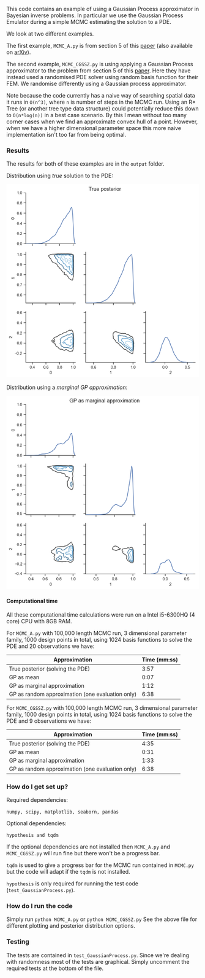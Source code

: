 This code contains an example of using a Gaussian Process approximator in Bayesian inverse problems.  In particular we use the Gaussian Process Emulator during a simple MCMC estimating the solution to a PDE.

We look at two different examples.

The first example, `MCMC_A.py` is from section 5 of this [paper](http://dx.doi.org/10.1090/mcom/3244) (also available on [arXiv](https://arxiv.org/abs/1603.02004)).

The second example, `MCMC_CGSSZ.py` is using applying a Gaussian Process approximator to the problem from section 5 of this [paper](https://doi.org/10.1007/s11222-016-9671-0).  Here they have instead used a randomised PDE solver using random basis function for their FEM.
We randomise differently using a Gaussian process approximator.

Note because the code currently has a naive way of searching spatial data it runs in `O(n^3)`, where `n` is number of steps in the MCMC run.
Using an R* Tree (or another tree type data structure) could potentially reduce this down to `O(n*log(n))` in a best case scenario.  By this I mean without too many corner cases when we find an approximate convex hull of a point.  However, when we have a higher dimensional parameter space this more naive implementation isn't too far from being optimal.

### Results ###

The results for both of these examples are in the `output` folder.

Distribution using *true* solution to the PDE:

![True solution](output/A_true.png)

Distribution using a *marginal GP approximation*:

![Marginal approx solution](output/A_marginal.png)


#### Computational time ####

All these computational time calculations were run on a Intel i5-6300HQ (4 core) CPU with 8GB RAM.

For `MCMC_A.py` with 100,000 length MCMC run, 3 dimensional parameter family, 1000 design points in total, using 1024 basis functions to solve the PDE and 20 observations we have:

Approximation | Time (mm:ss) 
 ---- | ---- 
True posterior (solving the PDE) | 3:57
GP as mean | 0:07 
GP as marginal approximation | 1:12 
GP as random approximation (one evaluation only) | 6:38

For `MCMC_CGSSZ.py` with 100,000 length MCMC run, 3 dimensional parameter family, 1000 design points in total, using 1024 basis functions to solve the PDE and 9 observations we have:

Approximation | Time (mm:ss) 
 ---- | ---- 
True posterior (solving the PDE) | 4:35
GP as mean | 0:31 
GP as marginal approximation | 1:33 
GP as random approximation (one evaluation only) | 6:38

### How do I get set up? ###

Required dependencies:

	numpy, scipy, matplotlib, seaborn, pandas

Optional dependencies:

	hypothesis and tqdm

If the optional dependencies are not installed then `MCMC_A.py` and `MCMC_CGSSZ.py` will run fine but there won't be a progress bar.

`tqdm` is used to give a progress bar for the MCMC run contained in `MCMC.py` but the code will adapt if the `tqdm` is not installed.

`hypothesis` is only required for running the test code (`test_GaussianProcess.py`).
	

### How do I run the code ###
Simply run `python MCMC_A.py` or `python MCMC_CGSSZ.py`
See the above file for different plotting and posterior distribution options.

### Testing ####
The tests are contained in `test_GaussianProcess.py`.  Since we're dealing with randomness most of the tests are graphical.  Simply uncomment the required tests at the bottom of the file.